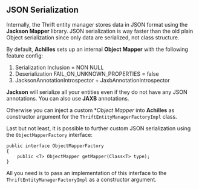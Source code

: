 ## JSON Serialization

 Internally, the Thrift entity manager stores data in JSON format using the **Jackson Mapper** library.
 JSON serialization is way faster than the old plain Object serialization since only data are serialized,
 not class structure.
 
 By default, **Achilles** sets up an internal **Object Mapper** with the following feature config:
 
  1. Serialization Inclusion = NON NULL
  2. Deserialization FAIL_ON_UNKNOWN_PROPERTIES = false
  3. JacksonAnnotationIntrospector + JaxbAnnotationIntrospector
  
 **Jackson** will serialize all your entities even if they do not have any JSON annotations. You can also 
 use **JAXB** annotations.
 
 Otherwise you can inject a custom **Object Mapper* into **Achilles** as constructor argument for the
 `ThriftEntityManagerFactoryImpl` class.
 
 Last but not least, it is possible to further custom JSON serialization using the `ObjectMapperFactory`
 interface:
 
	public interface ObjectMapperFactory
	{
		public <T> ObjectMapper getMapper(Class<T> type);
	} 
 
 All you need is to pass an implementation of this interface to the `ThriftEntityManagerFactoryImpl` as
 a constructor argument.
 
  
 
 
 
 

  